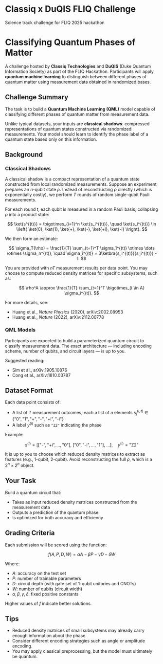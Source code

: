 # Classiq x DuQIS FLIQ Challenge
Science track challenge for FLIQ 2025 hackathon

# Classifying Quantum Phases of Matter

A challenge hosted by **Classiq Technologies** and **DuQIS** (Duke Quantum Information Society) as part of the FLIQ Hackathon. Participants will apply **quantum machine learning** to distinguish between different phases of quantum matter using measurement data obtained in randomized bases.

## Challenge Summary

The task is to build a **Quantum Machine Learning (QML)** model capable of classifying different phases of quantum matter from measurement data.

Unlike typical datasets, your inputs are **classical shadows**: compressed representations of quantum states constructed via randomized measurements. Your model should learn to identify the phase label of a quantum state based only on this information.

## Background

### Classical Shadows

A classical shadow is a compact representation of a quantum state constructed from local randomized measurements. Suppose an experiment prepares an $n$-qubit state $\rho$. Instead of reconstructing $\rho$ directly (which is exponentially costly), we perform $T$ rounds of random single-qubit Pauli measurements.

For each round $t$, each qubit is measured in a random Pauli basis, collapsing $\rho$ into a product state:

$$
\ket{s^{(t)}} = \bigotimes_{i=1}^n \ket{s_i^{(t)}}, \quad \ket{s_i^{(t)}} \in \\left{ \ket{0}, \ket{1}, \ket{+}, \ket{-}, \ket{+i}, \ket{-i} \\right}.
$$

We then form an estimate:

$$
\sigma_T(\rho) = \frac{1}{T} \sum_{t=1}^T \sigma_1^{(t)} \otimes \dots \otimes \sigma_n^{(t)}, \quad \sigma_i^{(t)} = 3\ketbra{s_i^{(t)}}{s_i^{(t)}} - I.
$$

You are provided with $nT$ measurement results per data point. You may choose to compute reduced density matrices for specific subsystems, such as:

$$
\rho^A \approx \frac{1}{T} \sum_{t=1}^T \bigotimes_{i \in A} \sigma_i^{(t)}.
$$

For more details, see:

- Huang et al., *Nature Physics* (2020), arXiv:2002.08953  
- Huang et al., *Nature* (2022), arXiv:2112.00778

### QML Models

Participants are expected to build a parameterized quantum circuit to classify measurement data. The exact architecture — including encoding scheme, number of qubits, and circuit layers — is up to you.

Suggested reading:

- Sim et al., arXiv:1905.10876  
- Cong et al., arXiv:1810.03787

## Dataset Format

Each data point consists of:

- A list of $T$ measurement outcomes, each a list of $n$ elements $s_j^{(i,t)} \in \{\text{"0"}, \text{"1"}, \text{"+"}, \text{"-"}, \text{"+i"}, \text{"-i"}\}$
- A label $y^{(i)}$ such as `"Z2"` indicating the phase

Example:

$$
x^{(i)} = \left[
\left[\text{"-"}, \text{"+i"}, \dots, \text{"0"}\right],\ 
\left[\text{"0"}, \text{"-i"}, \dots, \text{"1"}\right],\ 
\dots
\right], \quad y^{(i)} = \text{"Z2"}
$$

It is up to you to choose which reduced density matrices to extract as features (e.g., 1-qubit, 2-qubit). Avoid reconstructing the full $\rho$, which is a $2^n \times 2^n$ object.

## Your Task

Build a quantum circuit that:

- Takes as input reduced density matrices constructed from the measurement data
- Outputs a prediction of the quantum phase
- Is optimized for both accuracy and efficiency

## Grading Criteria

Each submission will be scored using the function:

$$
f(A, P, D, W) = \alpha A - \beta P - \gamma D - \delta W
$$

Where:

- $A$: accuracy on the test set  
- $P$: number of trainable parameters  
- $D$: circuit depth (with gate set of 1-qubit unitaries and CNOTs)  
- $W$: number of qubits (circuit width)  
- $\alpha, \beta, \gamma, \delta$: fixed positive constants

Higher values of $f$ indicate better solutions.

## Tips

- Reduced density matrices of small subsystems may already carry enough information about the phase.
- Consider different encoding strategies such as angle or amplitude encoding.
- You may apply classical preprocessing, but the model must ultimately be quantum.
